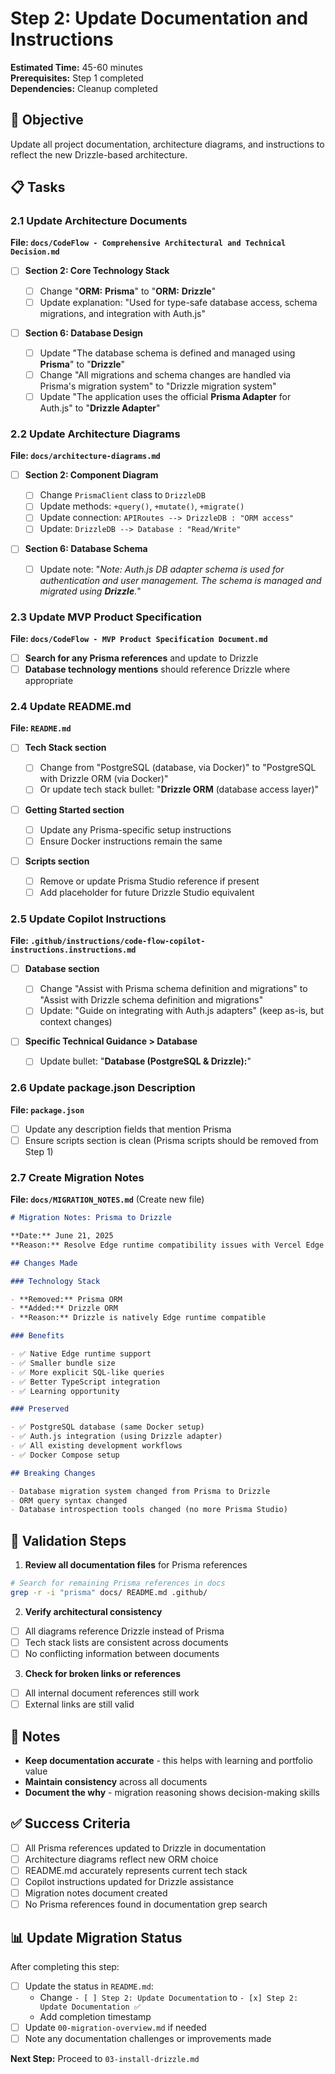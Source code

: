 # Step 2: Update Documentation and Instructions

**Estimated Time:** 45-60 minutes  
**Prerequisites:** Step 1 completed  
**Dependencies:** Cleanup completed

## 🎯 Objective

Update all project documentation, architecture diagrams, and instructions to reflect the new Drizzle-based architecture.

## 📋 Tasks

### 2.1 Update Architecture Documents

**File: `docs/CodeFlow - Comprehensive Architectural and Technical Decision.md`**

- [ ] **Section 2: Core Technology Stack**

  - [ ] Change "**ORM:** **Prisma**" to "**ORM:** **Drizzle**"
  - [ ] Update explanation: "Used for type-safe database access, schema migrations, and integration with Auth.js"

- [ ] **Section 6: Database Design**
  - [ ] Update "The database schema is defined and managed using **Prisma**" to "**Drizzle**"
  - [ ] Change "All migrations and schema changes are handled via Prisma's migration system" to "Drizzle migration system"
  - [ ] Update "The application uses the official **Prisma Adapter** for Auth.js" to "**Drizzle Adapter**"

### 2.2 Update Architecture Diagrams

**File: `docs/architecture-diagrams.md`**

- [ ] **Section 2: Component Diagram**

  - [ ] Change `PrismaClient` class to `DrizzleDB`
  - [ ] Update methods: `+query()`, `+mutate()`, `+migrate()`
  - [ ] Update connection: `APIRoutes --> DrizzleDB : "ORM access"`
  - [ ] Update: `DrizzleDB --> Database : "Read/Write"`

- [ ] **Section 6: Database Schema**
  - [ ] Update note: "_Note: Auth.js DB adapter schema is used for authentication and user management. The schema is managed and migrated using **Drizzle**._"

### 2.3 Update MVP Product Specification

**File: `docs/CodeFlow - MVP Product Specification Document.md`**

- [ ] **Search for any Prisma references** and update to Drizzle
- [ ] **Database technology mentions** should reference Drizzle where appropriate

### 2.4 Update README.md

**File: `README.md`**

- [ ] **Tech Stack section**

  - [ ] Change from "PostgreSQL (database, via Docker)" to "PostgreSQL with Drizzle ORM (via Docker)"
  - [ ] Or update tech stack bullet: "**Drizzle ORM** (database access layer)"

- [ ] **Getting Started section**

  - [ ] Update any Prisma-specific setup instructions
  - [ ] Ensure Docker instructions remain the same

- [ ] **Scripts section**
  - [ ] Remove or update Prisma Studio reference if present
  - [ ] Add placeholder for future Drizzle Studio equivalent

### 2.5 Update Copilot Instructions

**File: `.github/instructions/code-flow-copilot-instructions.instructions.md`**

- [ ] **Database section**

  - [ ] Change "Assist with Prisma schema definition and migrations" to "Assist with Drizzle schema definition and migrations"
  - [ ] Update: "Guide on integrating with Auth.js adapters" (keep as-is, but context changes)

- [ ] **Specific Technical Guidance > Database**
  - [ ] Update bullet: "**Database (PostgreSQL & Drizzle):**"

### 2.6 Update package.json Description

**File: `package.json`**

- [ ] Update any description fields that mention Prisma
- [ ] Ensure scripts section is clean (Prisma scripts should be removed from Step 1)

### 2.7 Create Migration Notes

**File: `docs/MIGRATION_NOTES.md`** (Create new file)

```markdown
# Migration Notes: Prisma to Drizzle

**Date:** June 21, 2025  
**Reason:** Resolve Edge runtime compatibility issues with Vercel Edge Functions

## Changes Made

### Technology Stack

- **Removed:** Prisma ORM
- **Added:** Drizzle ORM
- **Reason:** Drizzle is natively Edge runtime compatible

### Benefits

- ✅ Native Edge runtime support
- ✅ Smaller bundle size
- ✅ More explicit SQL-like queries
- ✅ Better TypeScript integration
- ✅ Learning opportunity

### Preserved

- ✅ PostgreSQL database (same Docker setup)
- ✅ Auth.js integration (using Drizzle adapter)
- ✅ All existing development workflows
- ✅ Docker Compose setup

## Breaking Changes

- Database migration system changed from Prisma to Drizzle
- ORM query syntax changed
- Database introspection tools changed (no more Prisma Studio)
```

## 🧪 Validation Steps

1. **Review all documentation files** for Prisma references

```bash
# Search for remaining Prisma references in docs
grep -r -i "prisma" docs/ README.md .github/
```

2. **Verify architectural consistency**

- [ ] All diagrams reference Drizzle instead of Prisma
- [ ] Tech stack lists are consistent across documents
- [ ] No conflicting information between documents

3. **Check for broken links or references**

- [ ] All internal document references still work
- [ ] External links are still valid

## 📝 Notes

- **Keep documentation accurate** - this helps with learning and portfolio value
- **Maintain consistency** across all documents
- **Document the why** - migration reasoning shows decision-making skills

## ✅ Success Criteria

- [ ] All Prisma references updated to Drizzle in documentation
- [ ] Architecture diagrams reflect new ORM choice
- [ ] README.md accurately represents current tech stack
- [ ] Copilot instructions updated for Drizzle assistance
- [ ] Migration notes document created
- [ ] No Prisma references found in documentation grep search

## 📊 Update Migration Status

After completing this step:

- [ ] Update the status in `README.md`:
  - Change `- [ ] Step 2: Update Documentation` to `- [x] Step 2: Update Documentation ✅`
  - Add completion timestamp
- [ ] Update `00-migration-overview.md` if needed
- [ ] Note any documentation challenges or improvements made

**Next Step:** Proceed to `03-install-drizzle.md`
